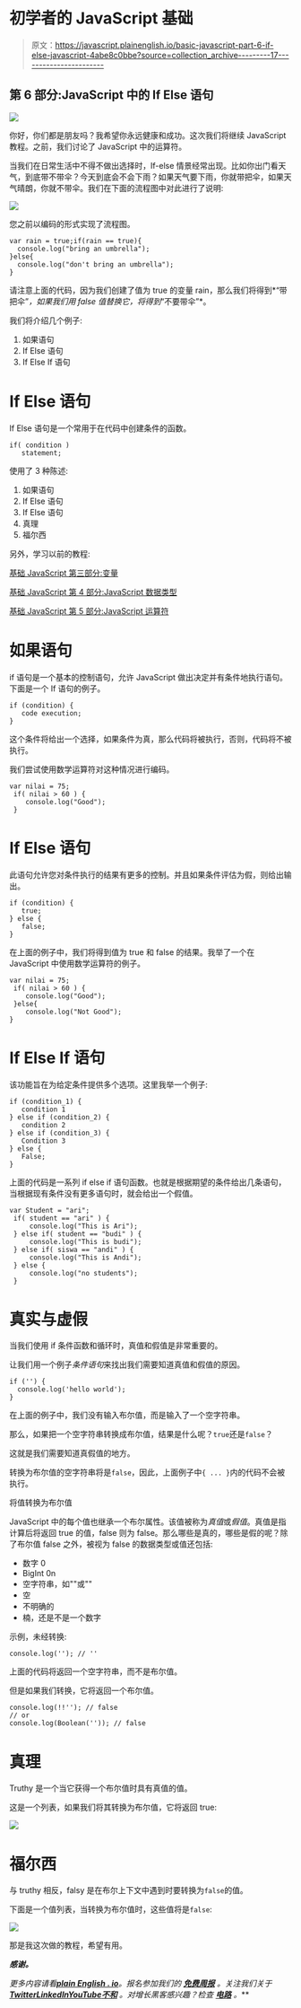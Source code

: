 # 初学者的 JavaScript 基础

> 原文：<https://javascript.plainenglish.io/basic-javascript-part-6-if-else-javascript-4abe8c0bbe?source=collection_archive---------17----------------------->

## 第 6 部分:JavaScript 中的 If Else 语句

![](img/ccb64ea1beca736c8ff8734b107eb290.png)

你好，你们都是朋友吗？我希望你永远健康和成功。这次我们将继续 JavaScript 教程。之前，我们讨论了 JavaScript 中的运算符。

当我们在日常生活中不得不做出选择时，If-else 情景经常出现。比如你出门看天气，到底带不带伞？今天到底会不会下雨？如果天气要下雨，你就带把伞，如果天气晴朗，你就不带伞。我们在下面的流程图中对此进行了说明:

![](img/7361ee3614f00934043a51b7cbd5f583.png)

您之前以编码的形式实现了流程图。

```
var rain = true;if(rain == true){
  console.log("bring an umbrella");
}else{
  console.log("don't bring an umbrella");
}
```

请注意上面的代码，因为我们创建了值为 true 的变量 rain，那么我们将得到*“带把伞”*，如果我们用 false 值替换它，将得到*“不要带伞”*。

我们将介绍几个例子:

1.  如果语句
2.  If Else 语句
3.  If Else If 语句

# If Else 语句

If Else 语句是一个常用于在代码中创建条件的函数。

```
if( condition )
   statement;
```

使用了 3 种陈述:

1.  如果语句
2.  If Else 语句
3.  If Else 语句
4.  真理
5.  福尔西

另外，学习以前的教程:

[基础 JavaScript 第三部分:变量](https://temanngoding.com/javascript-dasar-part-3-variabel/)

[基础 JavaScript 第 4 部分:JavaScript 数据类型](https://temanngoding.com/javascript-dasar-part-4-tipe-data-javascript/)

[基础 JavaScript 第 5 部分:JavaScript 运算符](https://temanngoding.com/javascript-dasar-part-5-operator-javascript/)

# 如果语句

if 语句是一个基本的控制语句，允许 JavaScript 做出决定并有条件地执行语句。下面是一个 If 语句的例子。

```
if (condition) {
   code execution;
}
```

这个条件将给出一个选择，如果条件为真，那么代码将被执行，否则，代码将不被执行。

我们尝试使用数学运算符对这种情况进行编码。

```
var nilai = 75;
 if( nilai > 60 ) {
    console.log("Good");
 }
```

# If Else 语句

此语句允许您对条件执行的结果有更多的控制。并且如果条件评估为假，则给出输出。

```
if (condition) {
   true;
} else {
   false;
}
```

在上面的例子中，我们将得到值为 true 和 false 的结果。我举了一个在 JavaScript 中使用数学运算符的例子。

```
var nilai = 75;
 if( nilai > 60 ) {
    console.log("Good");
 }else{
    console.log("Not Good");
}
```

# If Else If 语句

该功能旨在为给定条件提供多个选项。这里我举一个例子:

```
if (condition_1) {
   condition 1
} else if (condition_2) {
   condition 2
} else if (condition_3) {
   Condition 3
} else {
   False;
}
```

上面的代码是一系列 if else if 语句函数。也就是根据期望的条件给出几条语句，当根据现有条件没有更多语句时，就会给出一个假值。

```
var Student = "ari";
 if( student == "ari" ) {
     console.log("This is Ari");
 } else if( student == "budi" ) {
     console.log("This is budi");
 } else if( siswa == "andi" ) {
     console.log("This is Andi");
 } else {
     console.log("no students");
 }
```

# 真实与虚假

当我们使用 if 条件函数和循环时，真值和假值是非常重要的。

让我们用一个例子*条件语句*来找出我们需要知道真值和假值的原因。

```
if ('') {
  console.log('hello world');
}
```

在上面的例子中，我们没有输入布尔值，而是输入了一个空字符串。

那么，如果把一个空字符串转换成布尔值，结果是什么呢？`true`还是`false`？

这就是我们需要知道真假值的地方。

转换为布尔值的空字符串将是`false`，因此，上面例子中`{ ... }`内的代码不会被执行。

将值转换为布尔值

JavaScript 中的每个值也继承一个布尔属性。该值被称为*真值*或*假值*。真值是指计算后将返回 true 的值，false 则为 false。那么哪些是真的，哪些是假的呢？除了布尔值 false 之外，被视为 false 的数据类型或值还包括:

*   数字 0
*   BigInt 0n
*   空字符串，如""或""
*   空
*   不明确的
*   楠，还是不是一个数字

示例，未经转换:

```
console.log(''); // ''
```

上面的代码将返回一个空字符串，而不是布尔值。

但是如果我们转换，它将返回一个布尔值。

```
console.log(!!''); // false
// or
console.log(Boolean('')); // false
```

# 真理

Truthy 是一个当它获得一个布尔值时具有真值的值。

这是一个列表，如果我们将其转换为布尔值，它将返回 true:

![](img/bdfdff247158825523b2e9713847a87d.png)

# 福尔西

与 truthy 相反，falsy 是在布尔上下文中遇到时要转换为`false`的值。

下面是一个值列表，当转换为布尔值时，这些值将是`false`:

![](img/773e914b44f8229a669a7ab7ccef53d6.png)

那是我这次做的教程，希望有用。

***感谢。***

*更多内容请看*[***plain English . io***](https://plainenglish.io/)*。报名参加我们的* [***免费周报***](http://newsletter.plainenglish.io/) *。关注我们关于*[***Twitter***](https://twitter.com/inPlainEngHQ)[***LinkedIn***](https://www.linkedin.com/company/inplainenglish/)*[***YouTube***](https://www.youtube.com/channel/UCtipWUghju290NWcn8jhyAw)*[***不和***](https://discord.gg/GtDtUAvyhW) *。对增长黑客感兴趣？检查* [***电路***](https://circuit.ooo/) *。***
